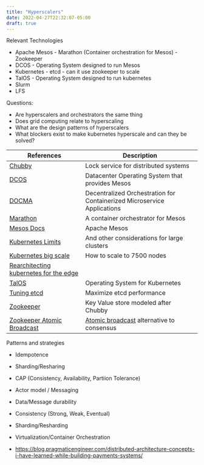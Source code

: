 ```yaml
---
title: "Hyperscalers"
date: 2022-04-27T22:32:07-05:00
draft: true
---
```


Relevant Technologies 
- Apache Mesos - Marathon (Container orchestration for Mesos) - Zookeeper
- DCOS - Operating System designed to run Mesos
- Kubernetes - etcd - can it use zookeeper to scale
- TalOS - Operating System designed to run kubernetes
- Slurm
- LFS

Questions:
- Are hyperscalers and orchestrators the same thing
- Does grid computing relate to hyperscaling
- What are the design patterns of hyperscalers
- What blockers exist to make kubernetes hyperscale and can they be solved?

|References|Description|
|-|-|
|[Chubby](https://static.googleusercontent.com/media/research.google.com/en//archive/chubby-osdi06.pdf)|Lock service for distributed systems|
|[DCOS](https://dcos.io/)|Datacenter Operating System that provides Mesos|
|[DOCMA](https://www.diva-portal.org/smash/get/diva2:1435575/FULLTEXT01.pdf)|Decentralized Orchestration for Containerized Microservice Applications|
|[Marathon](https://mesosphere.github.io/marathon/)|A container orchestrator for Mesos|
|[Mesos Docs](https://mesos.apache.org/documentation/latest/)|Apache Mesos|
|[Kubernetes Limits](https://kubernetes.io/docs/setup/best-practices/cluster-large/)|And other considerations for large clusters|
|[Kubernetes big scale](https://openai.com/blog/scaling-kubernetes-to-7500-nodes/)|How to scale to 7500 nodes|
|[Rearchitecting kubernetes for the edge](https://dl.acm.org/doi/pdf/10.1145/3434770.3459730)|
|[TalOS](https://www.talos.dev/)|Operating System for Kubernetes|
|[Tuning etcd](https://rancher.com/docs/rancher/v2.5/en/installation/resources/advanced/etcd/)|Maximize etcd performance|
|[Zookeeper](https://people.cs.umass.edu/~arun/590CC/papers/zookeeper.pdf)|Key Value store modeled after Chubby|
|[Zookeeper Atomic Broadcast](http://www.cs.cornell.edu/courses/cs6452/2012sp/papers/zab-ieee.pdf)|[Atomic broadcast](https://en.wikipedia.org/wiki/Atomic_broadcast) alternative to consensus|

Patterns and strategies

- Idempotence
- Sharding/Resharing
- CAP (Consistency, Availability, Partiion Tolerance)
- Actor model / Messaging
- Data/Message durability
- Consistency (Strong, Weak, Eventual)
- Sharding/Resharding
- Virtualization/Container Orchestration

- https://blog.pragmaticengineer.com/distributed-architecture-concepts-i-have-learned-while-building-payments-systems/
